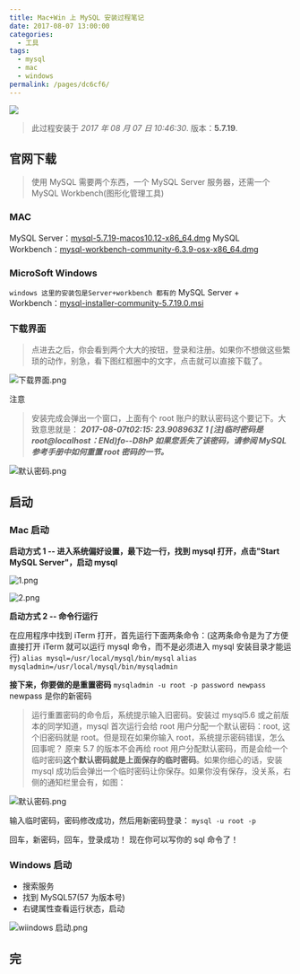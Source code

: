 ```yaml
---
title: Mac+Win 上 MySQL 安装过程笔记
date: 2017-08-07 13:00:00
categories: 
  - 工具
tags: 
  - mysql
  - mac
  - windows
permalink: /pages/dc6cf6/
---
```


![](https://cdn.jsdelivr.net/gh/itzhangbao/supplies/img/1240-20200902184737808.png)

> 此过程安装于 _2017 年 08 月 07 日 10:46:30_. 版本：**5.7.19**.

## 官网下载

> 使用 MySQL 需要两个东西，一个 MySQL Server 服务器，还需一个 MySQL Workbench(图形化管理工具)

<!-- more -->

### MAC

MySQL Server：[mysql-5.7.19-macos10.12-x86_64.dmg](https://dev.mysql.com/downloads/file/?id=471631)
MySQL Workbench：[mysql-workbench-community-6.3.9-osx-x86_64.dmg](https://dev.mysql.com/downloads/file/?id=468289)

### MicroSoft Windows

`windows 这里的安装包是Server+workbench 都有的`
MySQL Server + Workbench：[mysql-installer-community-5.7.19.0.msi](https://dev.mysql.com/downloads/file/?id=471661)

### 下载界面

> 点进去之后，你会看到两个大大的按钮，登录和注册。如果你不想做这些繁琐的动作，别急，看下图红框圈中的文字，点击就可以直接下载了。

![下载界面.png](https://cdn.jsdelivr.net/gh/itzhangbao/supplies/img/1240-20200902184805638.png)

注意

> 安装完成会弹出一个窗口，上面有个 root 账户的默认密码这个要记下。大致意思就是：
> **_2017-08-07t02:15: 23.908963Z 1 [注]临时密码是 root@localhost：ENd)fo--D8hP
> 如果您丢失了该密码，请参阅 MySQL 参考手册中如何重置 root 密码的一节。_**

![默认密码.png](https://cdn.jsdelivr.net/gh/itzhangbao/supplies/img/1240-20200902184816177.png)

## 启动

### Mac 启动

**启动方式 1 -- 进入系统偏好设置，最下边一行，找到 mysql 打开，点击"Start MySQL Server"，启动 mysql**

![1.png](https://cdn.jsdelivr.net/gh/itzhangbao/supplies/img/1240-20200902185540714.png)

![2.png](https://cdn.jsdelivr.net/gh/itzhangbao/supplies/img/1240-20200902185548737.png)

**启动方式 2 -- 命令行运行**

在应用程序中找到 iTerm 打开，首先运行下面两条命令：(这两条命令是为了方便直接打开 iTerm 就可以运行 mysql 命令，而不是必须进入 mysql 安装目录才能运行)
`alias mysql=/usr/local/mysql/bin/mysql`
`alias mysqladmin=/usr/local/mysql/bin/mysqladmin`

**接下来，你要做的是重置密码**
`mysqladmin -u root -p password newpass` newpass 是你的新密码

> 运行重置密码的命令后，系统提示输入旧密码。安装过 mysql5.6 或之前版本的同学知道，mysql 首次运行会给 root 用户分配一个默认密码：root, 这个旧密码就是 root。但是现在如果你输入 root，系统提示密码错误，怎么回事呢？
> 原来 5.7 的版本不会再给 root 用户分配默认密码，而是会给一个临时密码**这个默认密码就是上面保存的临时密码**。如果你细心的话，安装 mysql 成功后会弹出一个临时密码让你保存。如果你没有保存，没关系，右侧的通知栏里会有，如图：

![ 默认密码.png](https://cdn.jsdelivr.net/gh/itzhangbao/supplies/img/1240-20200902185637677.png)

输入临时密码，密码修改成功，然后用新密码登录：
`mysql -u root -p`

回车，新密码，回车，登录成功！
现在你可以写你的 sql 命令了！

### Windows 启动

- 搜索服务
- 找到 MySQL57(57 为版本号)
- 右键属性查看运行状态，启动

![wiindows 启动.png](https://cdn.jsdelivr.net/gh/itzhangbao/supplies/img/1240-20200902185641113.png)

## 完
